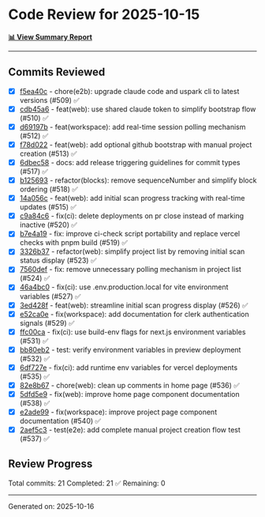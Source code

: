 # Code Review for 2025-10-15

**[📊 View Summary Report](summary.md)**

---

## Commits Reviewed

- [x] [f5ea40c](review-f5ea40c.md) - chore(e2b): upgrade claude code and uspark cli to latest versions (#509) ✅
- [x] [cdb45a6](review-cdb45a6.md) - feat(web): use shared claude token to simplify bootstrap flow (#510) ✅
- [x] [d69197b](review-d69197b.md) - feat(workspace): add real-time session polling mechanism (#512) ✅
- [x] [f78d022](review-f78d022.md) - feat(web): add optional github bootstrap with manual project creation (#513) ✅
- [x] [6dbec58](review-6dbec58.md) - docs: add release triggering guidelines for commit types (#517) ✅
- [x] [b125693](review-b125693.md) - refactor(blocks): remove sequenceNumber and simplify block ordering (#518) ✅
- [x] [14a056c](review-14a056c.md) - feat(web): add initial scan progress tracking with real-time updates (#515) ✅
- [x] [c9a84c6](review-c9a84c6.md) - fix(ci): delete deployments on pr close instead of marking inactive (#520) ✅
- [x] [b7e4a19](review-b7e4a19.md) - fix: improve ci-check script portability and replace vercel checks with pnpm build (#519) ✅
- [x] [3326b37](review-3326b37.md) - refactor(web): simplify project list by removing initial scan status display (#523) ✅
- [x] [7560def](review-7560def.md) - fix: remove unnecessary polling mechanism in project list (#524) ✅
- [x] [46a4bc0](review-46a4bc0.md) - fix(ci): use .env.production.local for vite environment variables (#527) ✅
- [x] [3ed428f](review-3ed428f.md) - feat(web): streamline initial scan progress display (#526) ✅
- [x] [e52ca0e](review-e52ca0e.md) - fix(workspace): add documentation for clerk authentication signals (#529) ✅
- [x] [ffc00ca](review-ffc00ca.md) - fix(ci): use build-env flags for next.js environment variables (#531) ✅
- [x] [bb80eb2](review-bb80eb2.md) - test: verify environment variables in preview deployment (#532) ✅
- [x] [6df727e](review-6df727e.md) - fix(ci): add runtime env variables for vercel deployments (#535) ✅
- [x] [82e8b67](review-82e8b67.md) - chore(web): clean up comments in home page (#536) ✅
- [x] [5dfd5e9](review-5dfd5e9.md) - fix(web): improve home page component documentation (#538) ✅
- [x] [e2ade99](review-e2ade99.md) - fix(workspace): improve project page component documentation (#540) ✅
- [x] [2aef5c3](review-2aef5c3.md) - test(e2e): add complete manual project creation flow test (#537) ✅

## Review Progress

Total commits: 21
Completed: 21 ✅
Remaining: 0

---
Generated on: 2025-10-16
